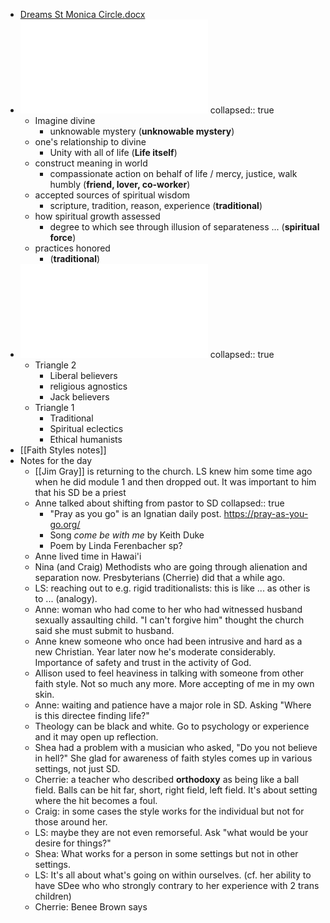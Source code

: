 - [Dreams St Monica Circle.docx](../assets/Dreams_St_Monica_Circle_1738800251457_0.docx)
- ![Faith Styles Test - Jan 30 2025 - 2-12 PM.pdf](../assets/Faith_Styles_Test_-_Jan_30_2025_-_2-12_PM_1738800286358_0.pdf)
  collapsed:: true
	- Imagine divine
		- unknowable mystery (**unknowable mystery**)
	- one's relationship to divine
		- Unity with all of life (**Life itself**)
	- construct meaning in world
		- compassionate action on behalf of life / mercy, justice, walk humbly (**friend, lover, co-worker**)
	- accepted sources of spiritual wisdom
		- scripture, tradition, reason, experience (**traditional**)
	- how spiritual growth assessed
		- degree to which see through illusion of separateness ... (**spiritual force**)
	- practices honored
		- (**traditional**)
- ![Faith Styles Chart - Jan 30 2025 - 2-19 PM.pdf](../assets/Faith_Styles_Chart_-_Jan_30_2025_-_2-19_PM_1738800264316_0.pdf)
  collapsed:: true
	- Triangle 2
		- Liberal believers
		- religious agnostics
		- Jack believers
	- Triangle 1
		- Traditional
		- Spiritual eclectics
		- Ethical humanists
- [[Faith Styles notes]]
- Notes for the day
	- [[Jim Gray]] is returning to the church. LS knew him some time ago when he did module 1 and then dropped out. It was important to him that his SD be a priest
	- Anne talked about shifting from pastor to SD
	  collapsed:: true
		- "Pray as you go" is an Ignatian daily post. https://pray-as-you-go.org/
		- Song *come be with me* by Keith Duke
		- Poem by Linda Ferenbacher sp?
	- Anne lived time in Hawai'i
	- Nina (and Craig) Methodists who are going through alienation and separation now. Presbyterians (Cherrie) did that a while ago.
	- LS: reaching out to e.g. rigid traditionalists: this is like ... as other is to ... (analogy).
	- Anne: woman who had come to her who had witnessed husband sexually assaulting child. "I can't forgive him" thought the church said she must submit to husband.
	- Anne knew someone who once had been intrusive and hard as a new Christian. Year later now he's moderate considerably. Importance of safety and trust in the activity of God.
	- Allison used to feel heaviness in talking with someone from other faith style. Not so much any more. More accepting of me in my own skin.
	- Anne: waiting and patience have a major role in SD. Asking "Where is this directee finding life?"
	- Theology can be  black and white. Go to psychology or experience and it may open up reflection.
	- Shea had a problem with a musician who asked, "Do you not believe in hell?" She glad for awareness of faith styles comes up in various settings, not just SD.
	- Cherrie: a teacher who described **orthodoxy** as being like a ball field. Balls can be hit far, short, right field, left field. It's about setting where the hit becomes a foul.
	- Craig: in some cases the style works for the individual but not for those around her.
	- LS: maybe they are not even remorseful. Ask "what would be your desire for things?"
	- Shea: What works for a person in some settings but not in other settings.
	- LS: It's all about what's going on within ourselves. (cf. her ability to have SDee who who strongly contrary to her experience with 2 trans children)
	- Cherrie: Benee Brown says